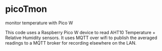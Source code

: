 # picoTmon
monitor temperature with Pico W

This code uses a Raspberry Pico W device to read AHT10 Temperature + Relative Humidity sensors.
It uses MQTT over wifi to publish the averaged readings to a MQTT broker for recording elsewhere on the LAN.
